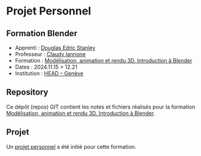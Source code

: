 # Projet Personnel
## Formation Blender

- Apprenti : [Douglas Edric Stanley](https://abstractmachine.net)
- Professeur : [Claudy Iannone](https://www.hesge.ch/head/annuaire/claudy-iannone)
- Formation : [Modélisation, animation et rendu 3D. Introduction à Blender](https://www.hesge.ch/head/formations-recherche/modelisation-animation-et-rendu-3d-introduction-blender)
- Dates : 2024.11.15 > 12.21
- Institution : [HEAD – Genève](https://www.hesge.ch/head/)

## Repository
Ce dépôt (repos) GIT contient les notes et fichiers réalisés pour la formation [Modélisation, animation et rendu 3D. Introduction à Blender](https://www.hesge.ch/head/formations-recherche/modelisation-animation-et-rendu-3d-introduction-blender).

## Projet
Un [projet personnel](/projet/) a été initié pour cette formation.

